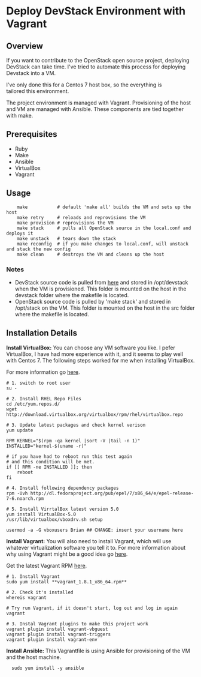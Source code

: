 # Deploy DevStack Environment with Vagrant

## Overview

If you want to contribute to the OpenStack open source project,
deploying DevStack can take time. I've tried to automate this process
for deploying Devstack into a VM. 

I've only done this for a Centos 7 host box, so the everything is  
tailored this environment.

The project environment is managed with Vagrant. 
Provisioning of the host and VM are managed with Ansible.
These components are tied together with make. 

## Prerequisites

* Ruby
* Make
* Ansible
* VirtualBox
* Vagrant

## Usage

```
    make           # default 'make all' builds the VM and sets up the host
    make retry     # reloads and reprovisions the VM
    make provision # reprovisions the VM
    make stack     # pulls all OpenStack source in the local.conf and deploys it
    make unstack   # tears down the stack
    make reconfig  # if you make changes to local.conf, will unstack and stack the new config
    make clean     # destroys the VM and cleans up the host
```

### Notes

* DevStack source code is pulled from [here](https://git.openstack.org/openstack-dev/devstack) and stored in /opt/devstack when the VM is provisioned. This folder is mounted on the host in the devstack folder where the makefile is located.
* OpenStack source code is pulled by 'make stack' and stored in /opt/stack on the VM. This folder is mounted on the host in the src folder where the makefile is located.

## Installation Details

**Install VirtualBox:** You can choose any VM software you like. 
I pefer VirtualBox, I have had more experience with it, and it 
seems to play well with Centos 7. The following steps worked for 
me when installing VirtualBox. 

For more information go
[here](http://www.if-not-true-then-false.com/2010/install-virtualbox-with-yum-on-fedora-centos-red-hat-rhel/).

```
# 1. switch to root user
su - 

# 2. Install RHEL Repo Files
cd /etc/yum.repos.d/
wget http://download.virtualbox.org/virtualbox/rpm/rhel/virtualbox.repo

# 3. Update latest packages and check kernel verison
yum update

RPM_KERNEL="$(rpm -qa kernel |sort -V |tail -n 1)"
INSTALLED="kernel-$(uname -r)"

# if you have had to reboot run this test again
# and this condition will be met.
if [[ RPM -ne INSTALLED ]]; then
    reboot
fi

# 4. Install following dependency packages
rpm -Uvh http://dl.fedoraproject.org/pub/epel/7/x86_64/e/epel-release-7-6.noarch.rpm
 
# 5. Install VirrtalBox latest version 5.0 
yum install VirtualBox-5.0
/usr/lib/virtualbox/vboxdrv.sh setup

usermod -a -G vboxusers Brian ## CHANGE: insert your username here
```

**Install Vagrant:** You will also need to install Vagrant, which will use whatever virtualization software you tell it to. For more information
about why using Vagrant might be a good idea go [here](https://www.vagrantup.com/docs/why-vagrant/).

Get the latest Vagrant RPM [here](https://www.vagrantup.com/downloads.html).

```
# 1. Install Vagrant 
sudo yum install **vagrant_1.8.1_x86_64.rpm**

# 2. Check it's installed 
whereis vagrant

# Try run Vagrant, if it doesn't start, log out and log in again vagrant

# 3. Instal Vagrant plugins to make this project work
vagrant plugin install vagrant-vbguest
vagrant plugin install vagrant-triggers
vagrant plugin install vagrant-env
```

**Install Ansible:** This Vagrantfile is using Ansible for provisioning of the VM and the host machine.

```
  sudo yum install -y ansible
```